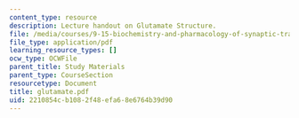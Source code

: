 ```yaml
---
content_type: resource
description: Lecture handout on Glutamate Structure.
file: /media/courses/9-15-biochemistry-and-pharmacology-of-synaptic-transmission-fall-2007/2210854cb1082f48efa68e6764b39d90_glutamate.pdf
file_type: application/pdf
learning_resource_types: []
ocw_type: OCWFile
parent_title: Study Materials
parent_type: CourseSection
resourcetype: Document
title: glutamate.pdf
uid: 2210854c-b108-2f48-efa6-8e6764b39d90
---
```

